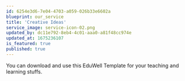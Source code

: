 ```yaml
---
id: 6254e3d6-7e04-4703-a059-026b33e6602a
blueprint: our_service
title: 'Creative Ideas'
service_image: service-icon-02.png
updated_by: dc11e792-8eb4-4c01-aaa0-a81f48cc974e
updated_at: 1675236107
is_featured: true
published: true
---
```

You can download and use this EduWell Template for your teaching and learning stuffs.